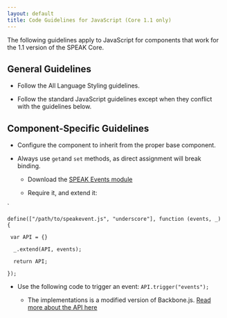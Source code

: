 ```yaml
---
layout: default
title: Code Guidelines for JavaScript (Core 1.1 only)
---
```




The following guidelines apply to JavaScript for components that work for the 1.1 version of the SPEAK Core.

## General Guidelines

- Follow the All Language Styling guidelines.

- Follow the standard JavaScript guidelines except when they conflict with the guidelines below.

## Component-Specific Guidelines

- Configure the component to inherit from the proper base component.

- Always use `get`and `set` methods, as direct assignment will break binding.

  + Download the [SPEAK Events module](https://gist.github.com/dervalp/144ca3f5489b0d0d827a)

  + Require it, and extend it:


`

    define(["/path/to/speakevent.js", "underscore"], function (events, _)  {  

     var API = {}  

      _.extend(API, events);  

      return API;  

    });  

- Use the following code to trigger an event: `API.trigger("events");`

  + The implementations is a modified version of Backbone.js. [Read more about the API here](http://backbonejs.org/#Events)

